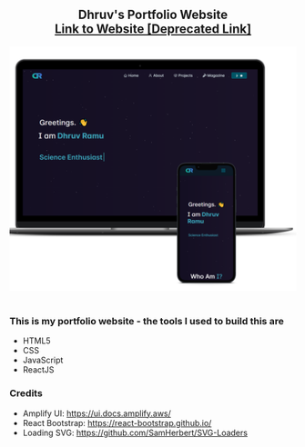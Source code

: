 <h2 align="center">
  Dhruv's Portfolio Website<br/>
  <a href="http://dhruvsr.github.io" target="_blank">Link to Website [Deprecated Link]</a>
</h2>
<div align="center">
  <img alt="Dhruv's mockup goes here" src="public\images\DhruvPortfolioMockup1.png" />
</div>

<br/>

### This is my portfolio website - the tools I used to build this are
- HTML5
- CSS
- JavaScript
- ReactJS

### Credits
- Amplify UI: https://ui.docs.amplify.aws/
- React Bootstrap: https://react-bootstrap.github.io/
- Loading SVG: https://github.com/SamHerbert/SVG-Loaders
